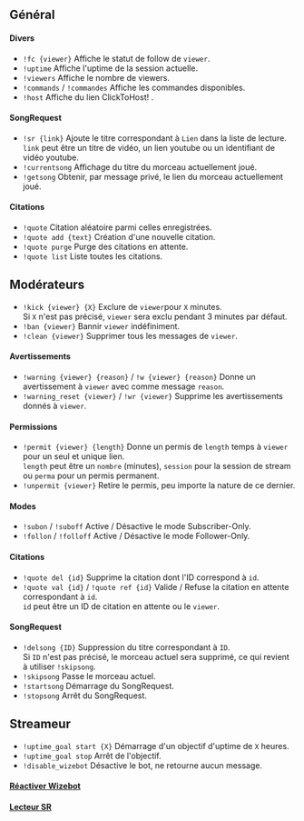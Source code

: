 ## Général

#### Divers
- `!fc {viewer}` Affiche le statut de follow de `viewer`.  
- `!uptime` Affiche l'uptime de la session actuelle.  
- `!viewers` Affiche le nombre de viewers.  
- `!commands` / `!commandes` Affiche les commandes disponibles.  
- `!host` Affiche du lien ClickToHost! .  
#### SongRequest
- `!sr {link}` Ajoute le titre correspondant à `Lien` dans la liste de lecture.  
`link` peut être un titre de vidéo, un lien youtube ou un identifiant de vidéo youtube.   
- `!currentsong` Affichage du titre du morceau actuellement joué.  
- `!getsong` Obtenir, par message privé, le lien du morceau actuellement joué.  
#### Citations
- `!quote` Citation aléatoire parmi celles enregistrées.  
- `!quote add {text}` Création d'une nouvelle citation.
- `!quote purge` Purge des citations en attente.
- `!quote list` Liste toutes les citations.


## Modérateurs  
- `!kick {viewer} {X}` Exclure de `viewer`pour `X` minutes.  
Si `X` n'est pas précisé, `viewer` sera exclu pendant 3 minutes par défaut.   
- `!ban {viewer}` Bannir `viewer` indéfiniment.  
- `!clean {viewer}` Supprimer tous les messages de `viewer`.  
#### Avertissements  
- `!warning {viewer} {reason}` / `!w {viewer} {reason}` Donne un avertissement à `viewer` avec comme message `reason`.  
- `!warning_reset {viewer}` / `!wr {viewer}` Supprime les avertissements donnés à `viewer`.    
#### Permissions  
- `!permit {viewer} {length}` Donne un permis de `length` temps à `viewer` pour un seul et unique lien.  
`length` peut être un `nombre` (minutes), `session` pour la session de stream ou `perma` pour un permis permanent.  
- `!unpermit {viewer}` Retire le permis, peu importe la nature de ce dernier.  
#### Modes  
- `!subon` / `!suboff` Active / Désactive le mode Subscriber-Only.  
- `!follon` / `!folloff` Active / Désactive le mode Follower-Only.  
#### Citations  
- `!quote del {id}` Supprime la citation dont l'ID correspond à `id`.  
- `!quote val {id}` / `!quote ref {id}` Valide / Refuse la citation en attente correspondant à `id`.  
`id` peut être un ID de citation en attente ou le `viewer`.  
#### SongRequest
- `!delsong {ID}` Suppression du titre correspondant à `ID`.  
Si `ID` n'est pas précisé, le morceau actuel sera supprimé, ce qui revient à utiliser `!skipsong`.  
- `!skipsong` Passe le morceau actuel.  
- `!startsong` Démarrage du SongRequest.  
- `!stopsong` Arrêt du SongRequest.  

## Streameur
- `!uptime_goal start {X}` Démarrage d'un objectif d'uptime de `X` heures.  
- `!uptime_goal stop` Arrêt de l'objectif.  
- `!disable_wizebot` Désactive le bot, ne retourne aucun message.  
#### [Réactiver Wizebot](https://panel.wizebot.tv/dashboard)  
#### [Lecteur SR](https://tools.wizebot.tv/song_request/)  
